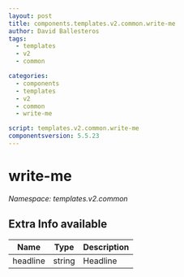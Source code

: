 ```yaml
---
layout: post
title: components.templates.v2.common.write-me
author: David Ballesteros
tags:
  - templates
  - v2
  - common

categories:
  - components
  - templates
  - v2
  - common
  - write-me

script: templates.v2.common.write-me
componentsversion: 5.5.23
---
```

# write-me

*Namespace: templates.v2.common*

## Extra Info available

| Name | Type | Description |
| --- | --- | --- |
| headline | string | Headline |